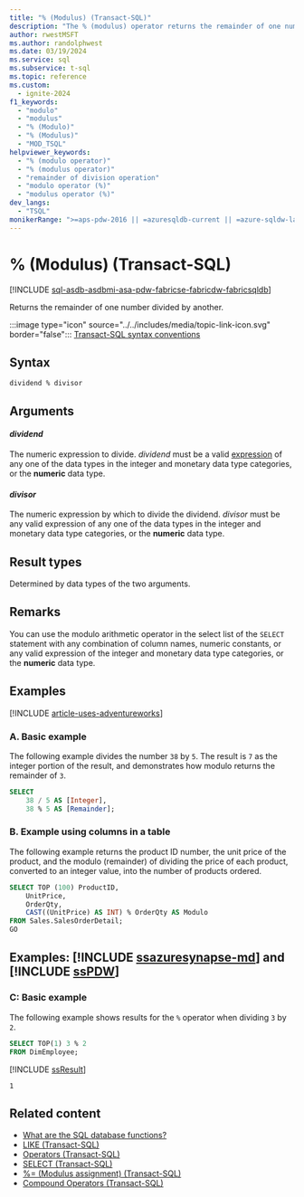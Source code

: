 ```yaml
---
title: "% (Modulus) (Transact-SQL)"
description: "The % (modulus) operator returns the remainder of one number divided by another."
author: rwestMSFT
ms.author: randolphwest
ms.date: 03/19/2024
ms.service: sql
ms.subservice: t-sql
ms.topic: reference
ms.custom:
  - ignite-2024
f1_keywords:
  - "modulo"
  - "modulus"
  - "% (Modulo)"
  - "% (Modulus)"
  - "MOD_TSQL"
helpviewer_keywords:
  - "% (modulo operator)"
  - "% (modulus operator)"
  - "remainder of division operation"
  - "modulo operator (%)"
  - "modulus operator (%)"
dev_langs:
  - "TSQL"
monikerRange: ">=aps-pdw-2016 || =azuresqldb-current || =azure-sqldw-latest || >=sql-server-2016 || >=sql-server-linux-2017 || =azuresqldb-mi-current || =fabric"
---
```

# % (Modulus) (Transact-SQL)

[!INCLUDE [sql-asdb-asdbmi-asa-pdw-fabricse-fabricdw-fabricsqldb](../../includes/applies-to-version/sql-asdb-asdbmi-asa-pdw-fabricse-fabricdw-fabricsqldb.md)]

Returns the remainder of one number divided by another.

:::image type="icon" source="../../includes/media/topic-link-icon.svg" border="false"::: [Transact-SQL syntax conventions](../../t-sql/language-elements/transact-sql-syntax-conventions-transact-sql.md)

## Syntax

```syntaxsql
dividend % divisor
```

## Arguments

#### *dividend*

The numeric expression to divide. *dividend* must be a valid [expression](expressions-transact-sql.md) of any one of the data types in the integer and monetary data type categories, or the **numeric** data type.

#### *divisor*

The numeric expression by which to divide the dividend. *divisor* must be any valid expression of any one of the data types in the integer and monetary data type categories, or the **numeric** data type.

## Result types

Determined by data types of the two arguments.

## Remarks

You can use the modulo arithmetic operator in the select list of the `SELECT` statement with any combination of column names, numeric constants, or any valid expression of the integer and monetary data type categories, or the **numeric** data type.

## Examples

[!INCLUDE [article-uses-adventureworks](../../includes/article-uses-adventureworks.md)]

### A. Basic example

The following example divides the number `38` by `5`. The result is `7` as the integer portion of the result, and demonstrates how modulo returns the remainder of `3`.

```sql
SELECT
    38 / 5 AS [Integer],
    38 % 5 AS [Remainder];
```

### B. Example using columns in a table

The following example returns the product ID number, the unit price of the product, and the modulo (remainder) of dividing the price of each product, converted to an integer value, into the number of products ordered.

```sql
SELECT TOP (100) ProductID,
    UnitPrice,
    OrderQty,
    CAST((UnitPrice) AS INT) % OrderQty AS Modulo
FROM Sales.SalesOrderDetail;
GO
```

## Examples: [!INCLUDE [ssazuresynapse-md](../../includes/ssazuresynapse-md.md)] and [!INCLUDE [ssPDW](../../includes/sspdw-md.md)]

### C: Basic example

The following example shows results for the `%` operator when dividing `3` by `2`.

```sql
SELECT TOP(1) 3 % 2
FROM DimEmployee;
```

[!INCLUDE [ssResult](../../includes/ssresult-md.md)]

```output
1
```

## Related content

- [What are the SQL database functions?](../functions/functions.md)
- [LIKE (Transact-SQL)](like-transact-sql.md)
- [Operators (Transact-SQL)](operators-transact-sql.md)
- [SELECT (Transact-SQL)](../queries/select-transact-sql.md)
- [%= (Modulus assignment) (Transact-SQL)](modulo-equals-transact-sql.md)
- [Compound Operators (Transact-SQL)](compound-operators-transact-sql.md)

